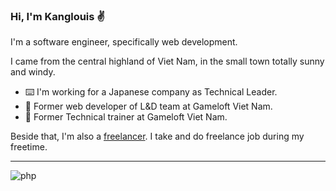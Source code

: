 ### Hi, I'm Kanglouis ✌️

I'm a software engineer, specifically web development.  

I came from the central highland of Viet Nam, in the small town totally sunny and windy.

- ⌨️ I'm working for a Japanese company as Technical Leader.
- 📁 Former web developer of L&D team at Gameloft Viet Nam.
- 📁 Former Technical trainer at Gameloft Viet Nam.

Beside that, I'm also a [freelancer](https://www.upwork.com/freelancers/~01b3af2042b0454b6b). I take and do freelance job during my freetime.

---
![php](https://api.iconify.design/simple-icons/php.svg#gh-light-mode-only)
